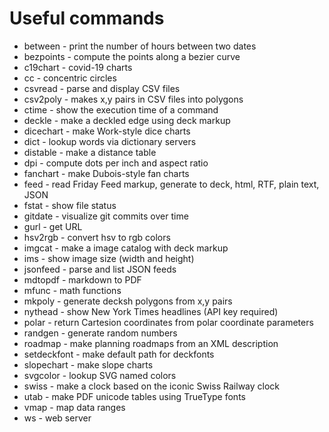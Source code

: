# Useful commands

* between - print the number of hours between two dates
* bezpoints - compute the points along a bezier curve
* c19chart - covid-19 charts
* cc - concentric circles
* csvread - parse and display CSV files
* csv2poly - makes x,y pairs in CSV files into polygons
* ctime - show the execution time of a command
* deckle - make a deckled edge using deck markup
* dicechart - make Work-style dice charts
* dict - lookup words via dictionary servers
* distable - make a distance table
* dpi - compute dots per inch and aspect ratio
* fanchart - make Dubois-style fan charts
* feed - read Friday Feed markup, generate to deck, html, RTF, plain text, JSON
* fstat - show file status
* gitdate - visualize git commits over time
* gurl - get URL
* hsv2rgb - convert hsv to rgb colors
* imgcat - make a image catalog with deck markup
* ims - show image size (width and height)
* jsonfeed - parse and list JSON feeds
* mdtopdf - markdown to PDF
* mfunc - math functions
* mkpoly - generate decksh polygons from x,y pairs
* nythead - show New York Times headlines (API key required)
* polar - return Cartesion coordinates from polar coordinate parameters
* randgen - generate random numbers
* roadmap - make planning roadmaps from an XML description
* setdeckfont - make default path for deckfonts
* slopechart - make slope charts
* svgcolor - lookup SVG named colors
* swiss - make a clock based on the iconic Swiss Railway clock
* utab - make PDF unicode tables using TrueType fonts
* vmap - map data ranges
* ws - web server



